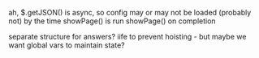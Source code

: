 ah, $.getJSON() is async, so config may or may not be loaded (probably not) by the time showPage() is run
showPage() on completion

separate structure for answers?
iife to prevent hoisting - but maybe we want global vars to maintain state?
